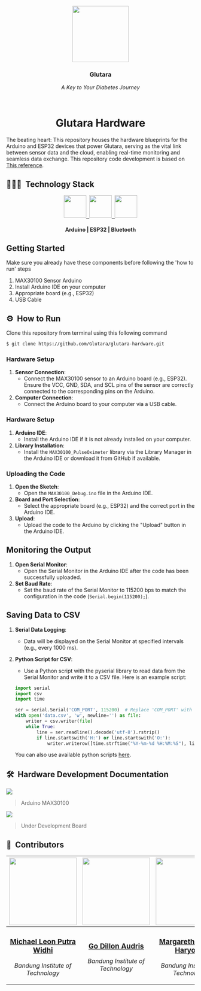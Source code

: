 <br>
<div align="center">
    <div >
        <img height="150px" src="https://firebasestorage.googleapis.com/v0/b/upheld-acumen-420202.appspot.com/o/readme-assets%2FGlutara.png?alt=media&token=77d4dd88-6cca-4e4d-94f2-321124c20a61" alt=""/>
    </div>
    <div>
            <h3><b>Glutara</b></h3>
            <p><i>A Key to Your Diabetes Journey</i></p>
    </div>      
</div>
<br>
<h1 align="center">Glutara Hardware</h1>

The beating heart: This repository houses the hardware blueprints for the Arduino and ESP32 devices that power Glutara, serving as the vital link between sensor data and the cloud, enabling real-time monitoring and seamless data exchange. This repository code development is based on [This reference](https://github.com/oxullo/Arduino-MAX30100).

## 👨🏻‍💻 &nbsp;Technology Stack

<div align="center">

<a href="https://www.arduino.cc/">
<kbd>
<img src="https://firebasestorage.googleapis.com/v0/b/upheld-acumen-420202.appspot.com/o/readme-assets%2Ficons%2FArduino.png?alt=media&token=534f1f06-02bc-42ef-a8c8-6bfbb612142f" height="60" />
</kbd>
</a>

<a href="https://www.espressif.com/en/products/socs/esp32">
<kbd>
<img src="https://firebasestorage.googleapis.com/v0/b/upheld-acumen-420202.appspot.com/o/readme-assets%2Ficons%2FESP32.png?alt=media&token=908b5047-2893-4785-bb5a-acb1d5aa7ab4" height="60" />
</kbd>
</a>

<a href="https://www.bluetooth.com/">
<kbd>
<img src="https://firebasestorage.googleapis.com/v0/b/upheld-acumen-420202.appspot.com/o/readme-assets%2Ficons%2FBluetooth.png?alt=media&token=2634a992-eee1-44cf-bce7-13fe5f15e3ec" height="60" />
</kbd>
</a>

</div>
<div align="center">
<h4>Arduino | ESP32 | Bluetooth</h4>
</div>

## Getting Started
Make sure you already have these components before following the 'how to run' steps
1. MAX30100 Sensor Arduino
2. Install Arduino IDE on your computer
3. Appropriate board (e.g., ESP32)
4. USB Cable

## ⚙️ &nbsp;How to Run
Clone this repository from terminal using this following command
``` bash
$ git clone https://github.com/Glutara/glutara-hardware.git
```

### Hardware Setup
1. **Sensor Connection**:
   - Connect the MAX30100 sensor to an Arduino board (e.g., ESP32). Ensure the VCC, GND, SDA, and SCL pins of the sensor are correctly connected to the corresponding pins on the Arduino.
2. **Computer Connection**:
   - Connect the Arduino board to your computer via a USB cable.

### Hardware Setup
1. **Arduino IDE**:
   - Install the Arduino IDE if it is not already installed on your computer.
2. **Library Installation**:
   - Install the `MAX30100_PulseOximeter` library via the Library Manager in the Arduino IDE or download it from GitHub if available.

### Uploading the Code
1. **Open the Sketch**:
   - Open the `MAX30100_Debug.ino` file in the Arduino IDE.
2. **Board and Port Selection**:
   - Select the appropriate board (e.g., ESP32) and the correct port in the Arduino IDE.
3. **Upload**:
   - Upload the code to the Arduino by clicking the "Upload" button in the Arduino IDE.

## Monitoring the Output
1. **Open Serial Monitor**:
   - Open the Serial Monitor in the Arduino IDE after the code has been successfully uploaded.
2. **Set Baud Rate**:
   - Set the baud rate of the Serial Monitor to 115200 bps to match the configuration in the code (`Serial.begin(115200);`).

## Saving Data to CSV

1. **Serial Data Logging**:
   - Data will be displayed on the Serial Monitor at specified intervals (e.g., every 1000 ms).

2. **Python Script for CSV**:
   - Use a Python script with the pyserial library to read data from the Serial Monitor and write it to a CSV file. Here is an example script:

   ```python
   import serial
   import csv
   import time

   ser = serial.Serial('COM_PORT', 115200)  # Replace 'COM_PORT' with the appropriate COM port
   with open('data.csv', 'w', newline='') as file:
       writer = csv.writer(file)
       while True:
           line = ser.readline().decode('utf-8').rstrip()
           if line.startswith('H:') or line.startswith('O:'):
               writer.writerow([time.strftime("%Y-%m-%d %H:%M:%S"), line])
    ```
    You can also use available python scripts [here](https://github.com/Glutara/glutara-hardware/blob/main/Serread.py).
    
## 🛠️ &nbsp;Hardware Development Documentation
<img src="https://firebasestorage.googleapis.com/v0/b/upheld-acumen-420202.appspot.com/o/readme-assets%2Fhardware%2FHardware2.jpg?alt=media&token=9f3f8a0e-ac2a-4fea-b056-4f7ce8de673e" />

> Arduino MAX30100

<img src="https://firebasestorage.googleapis.com/v0/b/upheld-acumen-420202.appspot.com/o/readme-assets%2Fhardware%2FHardware1.jpg?alt=media&token=6139d7d4-a231-4970-acd9-9d8d70cbd6ff" />

> Under Development Board


## 👥 &nbsp;Contributors

| <a href="https://github.com/mikeleo03"><img width="180px" height="180px" src="https://firebasestorage.googleapis.com/v0/b/upheld-acumen-420202.appspot.com/o/readme-assets%2Fpicprof%2FLeon.png?alt=media&token=0ea1884a-32ca-471b-a3af-bf3995bbc605" alt=""/></a> | <a href="https://github.com/GoDillonAudris512"><img width="180px" height="180px" src="https://firebasestorage.googleapis.com/v0/b/upheld-acumen-420202.appspot.com/o/readme-assets%2Fpicprof%2FDillon.png?alt=media&token=bc76cc6b-5606-4351-8472-9c243c8b9da3" alt=""/></a> | <a href="https://github.com/margarethaolivia"><img width="180px" height="180px" src="https://firebasestorage.googleapis.com/v0/b/upheld-acumen-420202.appspot.com/o/readme-assets%2Fpicprof%2FOlivia.png?alt=media&token=d53f9cfd-e1e1-41b6-a28c-440904df29b8" alt=""/></a> | <a href="https://github.com/AustinPardosi"><img width="180px" height="180px" src="https://firebasestorage.googleapis.com/v0/b/upheld-acumen-420202.appspot.com/o/readme-assets%2Fpicprof%2FAustin.png?alt=media&token=f520a334-4aeb-4efe-9437-669451b6dca6" alt=""/></a> |
| ---------------------------------------------------------------------------------------------------------------------------------------------------------------------------------------------------------------------------------- | ----------------------------------------------------------------------------------------------------------------------------------------------------------------------------------------------------------------------------------- | -------------------------------------------------------------------------------------------------------------------------------------------------------------------------------------------------------------------------- | ----------------------------------------------------------------------------------------------------------------------------------------------------------------------------------------------------------------------------- |
| <div align="center"><h3><b><a href="https://github.com/mikeleo03">Michael Leon Putra Widhi</a></b></h3><i><p>Bandung Institute of Technology</i></p></div>                                                                               | <div align="center"><h3><b><a href="https://github.com/GoDillonAudris512">Go Dillon Audris</a></b></h3></a><p><i>Bandung Institute of Technology</i></p></div>                                                                          | <div align="center"><h3><b><a href="https://github.com/margarethaolivia">Margaretha Olivia Haryono</a></b></h3></a><p><i>Bandung Institute of Technology</i></p></div>                                                               | <div align="center"><h3><b><a href="https://github.com/AustinPardosi">Austin Gabriel Pardosi</a></b></h3></a><p><i>Bandung Institute of Technology</i></p></div>                                                                            |